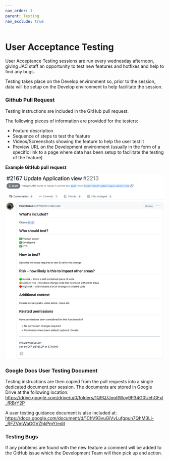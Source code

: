 ```yaml
---
nav_order: 1
parent: Testing
nav_exclude: true
---
```

# User Acceptance Testing

User Acceptance Testing sessions are run every wednesday afternoon, giving JAC staff an opportunity to test new features and hotfixes and help to find any bugs.

Testing takes place on the Develop environment so, prior to the session, data will be setup on the Develop environment to help facilitate the session.

### Github Pull Request

Testing instructions are included in the GitHub pull request.

The following pieces of information are provided for the testers:

- Feature description
- Sequence of steps to test the feature
- Videos/Screenshots showing the feature to help the user test it
- Preview URL on the Development environment (usually in the form of a specific link to a page where data has been setup to facilitate the testing of the feature)

**Example GitHub pull request**

![1](./images/user-testing1.png)

### Google Docs User Testing Document

Testing instructions are then copied from the pull requests into a single dedicated document per session. The documents are stored in Google Drive at the following location: https://drive.google.com/drive/u/0/folders/1Q9Q7JqpRWoy9P34G0UehGFxl_fRBrY2P

A user testing guidance document is also included at: https://docs.google.com/document/d/1ChV93vuGiVvLufgpun7QhM3Li-_RFZVmWaGGVZhkPmY/edit


### Testing Bugs
If any problems are found with the new feature a comment will be added to the GitHub issue which the Development Team will then pick up and action.